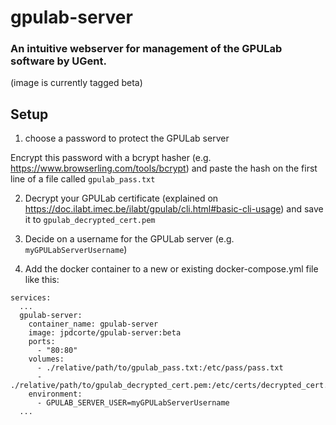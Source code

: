 # gpulab-server
### An intuitive webserver for management of the GPULab software by UGent.

(image is currently tagged beta)

## Setup
1. choose a password to protect the GPULab server

Encrypt this password with a bcrypt hasher (e.g. https://www.browserling.com/tools/bcrypt) and paste the hash on the first line of a file called ```gpulab_pass.txt```

2. Decrypt your GPULab certificate (explained on https://doc.ilabt.imec.be/ilabt/gpulab/cli.html#basic-cli-usage) and save it to ```gpulab_decrypted_cert.pem```

3. Decide on a username for the GPULab server (e.g. ```myGPULabServerUsername```)

3. Add the docker container to a new or existing docker-compose.yml file like this:

```
services:
  ...
  gpulab-server:
    container_name: gpulab-server
    image: jpdcorte/gpulab-server:beta
    ports:
      - "80:80"
    volumes:
      - ./relative/path/to/gpulab_pass.txt:/etc/pass/pass.txt
      - ./relative/path/to/gpulab_decrypted_cert.pem:/etc/certs/decrypted_cert.pem
    environment:
      - GPULAB_SERVER_USER=myGPULabServerUsername
  ...
```
